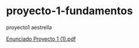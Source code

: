 # proyecto-1-fundamentos
proyecto1 aestrella


[Enunciado Proyecto 1 (1).pdf](https://github.com/user-attachments/files/22163511/Enunciado.Proyecto.1.1.pdf)
